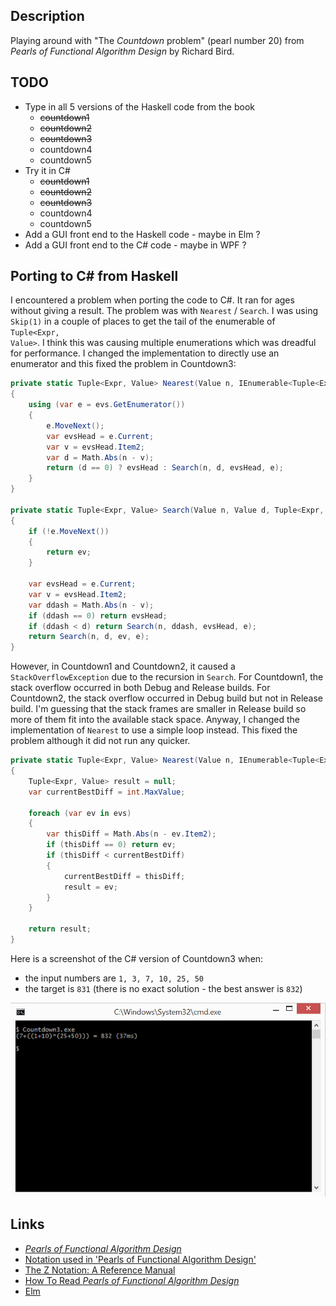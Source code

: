 ## Description

Playing around with "The _Countdown_ problem" (pearl number 20) from _Pearls of Functional Algorithm Design_ by Richard Bird.

## TODO

* Type in all 5 versions of the Haskell code from the book
    * ~~countdown1~~
    * ~~countdown2~~
    * ~~countdown3~~
    * countdown4
    * countdown5
* Try it in C#
    * ~~countdown1~~
    * ~~countdown2~~
    * ~~countdown3~~
    * countdown4
    * countdown5
* Add a GUI front end to the Haskell code - maybe in Elm ?
* Add a GUI front end to the C# code - maybe in WPF ?

## Porting to C# from Haskell

I encountered a problem when porting the code to C#. It ran for ages without giving a result.
The problem was with <code>Nearest</code> / <code>Search</code>. I was using <code>Skip(1)</code>
in a couple of places to get the tail of the enumerable of <code>Tuple&lt;Expr, Value&gt;</code>.
I think this was causing multiple enumerations which was dreadful for performance.
I changed the implementation to directly use an enumerator and this fixed the problem in Countdown3:

```C#
private static Tuple<Expr, Value> Nearest(Value n, IEnumerable<Tuple<Expr, Value>> evs)
{
    using (var e = evs.GetEnumerator())
    {
        e.MoveNext();
        var evsHead = e.Current;
        var v = evsHead.Item2;
        var d = Math.Abs(n - v);
        return (d == 0) ? evsHead : Search(n, d, evsHead, e);
    }
}

private static Tuple<Expr, Value> Search(Value n, Value d, Tuple<Expr, Value> ev, IEnumerator<Tuple<Expr, Value>> e)
{
    if (!e.MoveNext())
    {
        return ev;
    }

    var evsHead = e.Current;
    var v = evsHead.Item2;
    var ddash = Math.Abs(n - v);
    if (ddash == 0) return evsHead;
    if (ddash < d) return Search(n, ddash, evsHead, e);
    return Search(n, d, ev, e);
}
```

However, in Countdown1 and Countdown2, it caused a <code>StackOverflowException</code> due to the recursion in <code>Search</code>.
For Countdown1, the stack overflow occurred in both Debug and Release builds.
For Countdown2, the stack overflow occurred in Debug build but not in Release build.
I'm guessing that the stack frames are smaller in Release build so more of them fit into the available stack space.
Anyway, I changed the implementation of <code>Nearest</code> to use a simple loop instead.
This fixed the problem although it did not run any quicker.

```C#
private static Tuple<Expr, Value> Nearest(Value n, IEnumerable<Tuple<Expr, Value>> evs)
{
    Tuple<Expr, Value> result = null;
    var currentBestDiff = int.MaxValue;

    foreach (var ev in evs)
    {
        var thisDiff = Math.Abs(n - ev.Item2);
        if (thisDiff == 0) return ev;
        if (thisDiff < currentBestDiff)
        {
            currentBestDiff = thisDiff;
            result = ev;
        }
    }

    return result;
}
```

Here is a screenshot of the C# version of Countdown3 when:

* the input numbers are <code>1, 3, 7, 10, 25, 50</code>
* the target is <code>831</code> (there is no exact solution - the best answer is <code>832</code>)

![Countdown3 (C#)](https://raw.githubusercontent.com/taylorjg/Countdown/master/Images/Countdown3_CSharp_Screenshot.png "Countdown3 (C#)")

## Links

* [_Pearls of Functional Algorithm Design_](http://www.cambridge.org/gb/academic/subjects/computer-science/programming-languages-and-applied-logic/pearls-functional-algorithm-design)
* [Notation used in 'Pearls of Functional Algorithm Design'](http://programmers.stackexchange.com/questions/118869/notation-used-in-pearls-of-functional-algorithm-design)
* [The Z Notation: A Reference Manual](http://spivey.oriel.ox.ac.uk/~mike/zrm/zrm.pdf)
* [How To Read _Pearls of Functional Algorithm Design_](http://www.atamo.com/blog/how-to-read-pearls-by-richard-bird-1/)
* [Elm](http://elm-lang.org/)
